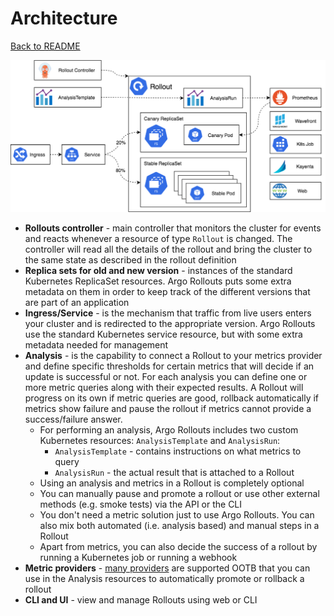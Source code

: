 # Architecture

[Back to README](../README.md)

![architecture](./images/argo-rollout-architecture.png)

* **Rollouts controller** - main controller that monitors the cluster for events and reacts whenever a resource of type `Rollout` is changed. The controller will read all the details of the rollout and bring the cluster to the same state as described in the rollout definition
* **Replica sets for old and new version** - instances of the standard Kubernetes ReplicaSet resources. Argo Rollouts puts some extra metadata on them in order to keep track of the different versions that are part of an application
* **Ingress/Service** - is the mechanism that traffic from live users enters your cluster and is redirected to the appropriate version. Argo Rollouts use the standard Kubernetes service resource, but with some extra metadata needed for management
* **Analysis** - is the capability to connect a Rollout to your metrics provider and define specific thresholds for certain metrics that will decide if an update is successful or not. For each analysis you can define one or more metric queries along with their expected results. A Rollout will progress on its own if metric queries are good, rollback automatically if metrics show failure and pause the rollout if metrics cannot provide a success/failure answer.
  * For performing an analysis, Argo Rollouts includes two custom Kubernetes resources: `AnalysisTemplate` and `AnalysisRun`:
    * `AnalysisTemplate` - contains instructions on what metrics to query
    * `AnalysisRun` - the actual result that is attached to a Rollout
  * Using an analysis and metrics in a Rollout is completely optional
  * You can manually pause and promote a rollout or use other external methods (e.g. smoke tests) via the API or the CLI
  * You don't need a metric solution just to use Argo Rollouts. You can also mix both automated (i.e. analysis based) and manual steps in a Rollout
  * Apart from metrics, you can also decide the success of a rollout by running a Kubernetes job or running a webhook
* **Metric providers** - [many providers](https://argoproj.github.io/argo-rollouts/features/analysis/) are supported OOTB that you can use in the Analysis resources to automatically promote or rollback a rollout
* **CLI and UI** - view and manage Rollouts using web or CLI
